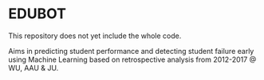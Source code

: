 # EDUBOT
This repository does not yet include the whole code.

Aims in predicting student performance and detecting student failure early using Machine Learning based on retrospective analysis from 2012-2017
@ WU, AAU & JU. 
